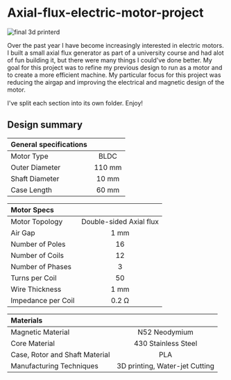 # Axial-flux-electric-motor-project

![final 3d printerd](https://github.com/user-attachments/assets/55846419-a8b6-457b-be80-7e71b974730b)

Over the past year I have become increasingly interested in electric motors. I built a small axial flux generator as part of a university course and had alot of fun building it, but there were many things I could've done better. My goal for this project was to refine my previous design to run as a motor and to create a more efficient machine. My particular focus for this project was reducing the airgap and improving the electrical and magnetic design of the motor.

I've split each section into its own folder. Enjoy!

## Design summary

| General specifications| |
|:-- | :--: |
| Motor Type | BLDC |
| Outer Diameter | 110 mm | 
| Shaft Diameter | 10 mm |
| Case Length | 60 mm |  


| **Motor Specs**| |  
|:-- | :--: |
| Motor Topology | Double-sided Axial flux |
| Air Gap | 1 mm | 
| Number of Poles | 16 |
| Number of Coils | 12 |
| Number of Phases | 3 | 
| Turns per Coil | 50 | 
| Wire Thickness | 1 mm | 
| Impedance per Coil | 0.2 &Omega; |

| **Materials**| |  
|:-- | :--: |
| Magnetic Material | N52 Neodymium | 
| Core Material | 430 Stainless Steel | 
| Case, Rotor and Shaft Material | PLA | 
| Manufacturing Techniques | 3D printing, Water-jet Cutting |  

 


